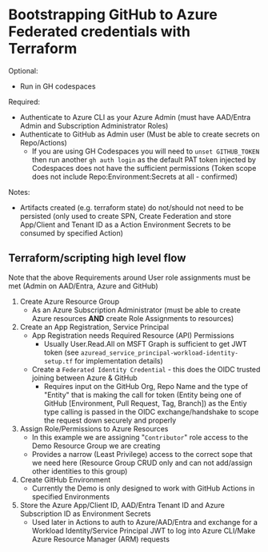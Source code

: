 # Bootstrapping GitHub to Azure Federated credentials with Terraform

Optional:
- Run in GH codespaces

Required:
- Authenticate to Azure CLI as your Azure Admin (must have AAD/Entra Admin and Subscription Administrator Roles)
- Authenticate to GitHub as Admin user (Must be able to create secrets on Repo/Actions)
    - If you are using GH Codespaces you will need to ```unset GITHUB_TOKEN``` then run another ```gh auth login``` as the default PAT token injected by Codespaces does not have the sufficient permissions (Token scope does not include Repo:Environment:Secrets at all - confirmed)

Notes:
- Artifacts created (e.g. terraform state) do not/should not need to be persisted (only used to create SPN, Create Federation and store App/Client and Tenant ID as a Action Environment Secrets to be consumed by specified Action)

## Terraform/scripting high level flow

Note that the above Requirements around User role assignments must be met (Admin on AAD/Entra, Azure and GitHub)

1. Create Azure Resource Group
    - As an Azure Subscription Administrator (must be able to create Azure resources **AND** create Role Assignments to resources)
2. Create an App Registration, Service Principal
    - App Registration needs Required Resource (API) Permissions
        - Usually User.Read.All on MSFT Graph is sufficient to get JWT token (see ```azuread_service_principal-workload-identity-setup.tf``` for implementation details)
    - Create a ```Federated Identity Credential``` - this does the OIDC trusted joining between Azure & GitHub
        - Requires input on the GitHub Org, Repo Name and the type of "Entity" that is making the call for token (Entity being one of GitHub [Environment, Pull Request, Tag, Branch]) as the Entiy type calling is passed in the OIDC exchange/handshake to scope the request down securely and properly
3. Assign Role/Permissions to Azure Resources
    - In this example we are assigning "```Contributor```" role access to the Demo Resource Group we are creating
    - Provides a narrow (Least Privilege) access to the correct sope that we need here (Resource Group CRUD only and can not add/assign other identities to this group)
4. Create GitHub Environment
    - Currently the Demo is only designed to work with GitHub Actions in specified Environments
5. Store the Azure App/Client ID, AAD/Entra Tenant ID and Azure Subscription ID as Environment Secrets
    - Used later in Actions to auth to Azure/AAD/Entra and exchange for a Workload Identity/Service Principal JWT to log into Azure CLI/Make Azure Resource Manager (ARM) requests